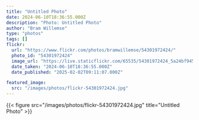 ```yaml
---
title: "Untitled Photo"
date: 2024-06-10T18:36:55.000Z
description: "Photo: Untitled Photo"
author: "Bram Willemse"
type: "photos"
tags: []
flickr:
  url: "https://www.flickr.com/photos/bramwillemse/54301972424/"
  photo_id: "54301972424"
  image_url: "https://live.staticflickr.com/65535/54301972424_5a24bf9453_h.jpg"
  date_taken: "2024-06-10T18:36:55.000Z"
  date_published: "2025-02-02T09:11:07.000Z"

featured_image:
  src: "/images/photos/flickr-54301972424.jpg"
---
```


{{< figure src="/images/photos/flickr-54301972424.jpg" title="Untitled Photo" >}}
